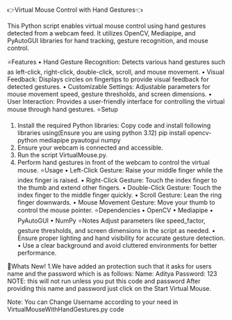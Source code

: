 👉Virtual Mouse Control with Hand Gestures👈

This Python script enables virtual mouse control using hand gestures detected from a webcam feed. It utilizes OpenCV, Mediapipe, and PyAutoGUI libraries for hand tracking, gesture recognition, and mouse control.

⭐Features
•	Hand Gesture Recognition: Detects various hand gestures such as left-click, right-click, double-click, scroll, and mouse movement.
•	Visual Feedback: Displays circles on fingertips to provide visual feedback for detected gestures.
•	Customizable Settings: Adjustable parameters for mouse movement speed, gesture thresholds, and screen dimensions.
•	User Interaction: Provides a user-friendly interface for controlling the virtual mouse through hand gestures.
⭐Setup
1.	Install the required Python libraries:
Copy code and install following libraries using(Ensure you are using python 3.12)
          pip install opencv-python mediapipe pyautogui numpy
2.	Ensure your webcam is connected and accessible.
3.	Run the script VirtualMouse.py.
4.	Perform hand gestures in front of the webcam to control the virtual mouse.
⭐Usage
•	Left-Click Gesture: Raise your middle finger while the index finger is raised.
•	Right-Click Gesture: Touch the index finger to the thumb and extend other fingers.
•	Double-Click Gesture: Touch the index finger to the middle finger quickly.
•	Scroll Gesture: Lean the ring finger downwards.
•	Mouse Movement Gesture: Move your thumb to control the mouse pointer.
⭐Dependencies
•	OpenCV
•	Mediapipe
•	PyAutoGUI
•	NumPy
⭐Notes
Adjust parameters like speed_factor, gesture thresholds, and screen dimensions in the script as needed.
•	Ensure proper lighting and hand visibility for accurate gesture detection.
•	Use a clear background and avoid cluttered environments for better performance.

🥳Whats New!
1.We have added an protection such that it asks for users name and the password which is as follows:
              Name: Aditya
              Password: 123 
NOTE: this will not run unless you put this code and password
              After providing this name and password just click on the Start Virtual Mouse.


Note: You can Change Username according to your need in VirtualMouseWithHandGestures.py code
